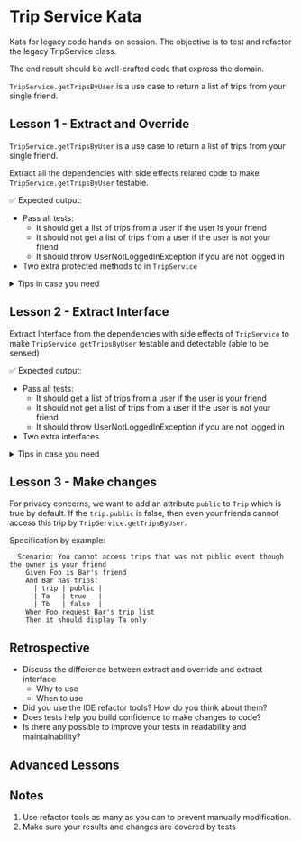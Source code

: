 # Trip Service Kata

Kata for legacy code hands-on session. The objective is to test and refactor the legacy TripService class.

The end result should be well-crafted code that express the domain.

`TripService.getTripsByUser` is a use case to return a list of trips from your single friend.

## Lesson 1 - Extract and Override

`TripService.getTripsByUser` is a use case to return a list of trips from your single friend.

Extract all the dependencies with side effects related code to make `TripService.getTripsByUser` testable.

✅ Expected output:

- Pass all tests:
  - It should get a list of trips from a user if the user is your friend
  - It should not get a list of trips from a user if the user is not your friend
  - It should throw UserNotLoggedInException if you are not logged in
- Two extra protected methods to in `TripService`

<details><summary>Tips in case you need</summary>
<p>1. Highlight the part to `getLoggedUser` and do `Extract Method` to replace with a new protected method
<p>2. Highlight the part to `findTripsByUser` and do `Extract Method` to replace with a new protected method
<p>3. Create a test file
<p>4. In the test file, create a child class of `TripService` and override the two protected methods mentioned above to return fixed data
<p>5. In the test file, create some test cases with some fake data.
</details>

## Lesson 2 - Extract Interface

Extract Interface from the dependencies with side effects of `TripService` to make `TripService.getTripsByUser` testable and detectable (able to be sensed)

✅ Expected output:

- Pass all tests:
  - It should get a list of trips from a user if the user is your friend
  - It should not get a list of trips from a user if the user is not your friend
  - It should throw UserNotLoggedInException if you are not logged in
- Two extra interfaces

<details><summary>Tips in case you need</summary>
<p>1. Create an interface `IUserSession` and put methods you need in `UserSession` into it.
<p>2. Make the `UserSession` implements the interface
<p>3. Create an interface `ITripDAO` and put methods you need in `TripDAO` into it.
<p>4. Make the `TripDAO` implements the interface
<p>5. Create a test file
<p>6. In the test file, create subclasses of the two interfaces mentioned above and return fixed data.
<p>7. In the test file, create a test case to make it fail
<p>8. In the `TripService`, dependency inject the two modules into the constructor of the `TripService`
<p>9. In the `TripService`, change the dependency modules to the interface.
<p>10. Go back to the tests, pass the subclasses you created in step 6 to the test cases and make tests pass.
</details>

## Lesson 3 - Make changes

For privacy concerns, we want to add an attribute `public` to `Trip` which is true by default. If the `trip.public` is false, then even your friends cannot access this trip by `TripService.getTripsByUser`.

Specification by example:

```gherkin
  Scenario: You cannot access trips that was not public event though the owner is your friend
    Given Foo is Bar's friend
    And Bar has trips:
      | trip | public |
      | Ta   | true   |
      | Tb   | false  |
    When Foo request Bar's trip list
    Then it should display Ta only
```

## Retrospective

- Discuss the difference between extract and override and extract interface
  - Why to use
  - When to use
- Did you use the IDE refactor tools? How do you think about them?
- Does tests help you build confidence to make changes to code?
- Is there any possible to improve your tests in readability and maintainability?

## Advanced Lessons

## Notes

1. Use refactor tools as many as you can to prevent manually modification.
2. Make sure your results and changes are covered by tests
